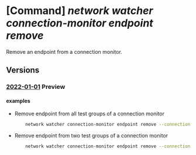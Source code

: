 # [Command] _network watcher connection-monitor endpoint remove_

Remove an endpoint from a connection monitor.

## Versions

### [2022-01-01](/Resources/mgmt-plane/L3N1YnNjcmlwdGlvbnMve30vcmVzb3VyY2Vncm91cHMve30vcHJvdmlkZXJzL21pY3Jvc29mdC5uZXR3b3JrL25ldHdvcmt3YXRjaGVycy97fS9jb25uZWN0aW9ubW9uaXRvcnMve30=/2022-01-01.xml) **Preview**

<!-- mgmt-plane /subscriptions/{}/resourcegroups/{}/providers/microsoft.network/networkwatchers/{}/connectionmonitors/{} 2022-01-01 properties.endpoints[] -->

#### examples

- Remove endpoint from all test groups of a connection monitor
    ```bash
        network watcher connection-monitor endpoint remove --connection-monitor MyConnectionMonitor --location westus --name MyEndpoint
    ```

- Remove endpoint from two test groups of a connection monitor
    ```bash
        network watcher connection-monitor endpoint remove --connection-monitor MyConnectionMonitor --location westus --name MyEndpoint --test-groups DefaultTestGroup HealthCheckTestGroup
    ```
